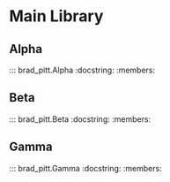 # Main Library

## Alpha

::: brad_pitt.Alpha
    :docstring:
    :members:

## Beta

::: brad_pitt.Beta
    :docstring:
    :members:

## Gamma

::: brad_pitt.Gamma
    :docstring:
    :members:

